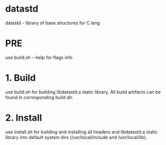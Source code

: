 # datastd
datastd - library of base structures for C lang

# PRE
use build.sh --help for flags info

# 1. Build
use build.sh for building libdatastd.a static library. 
All build artifacts can be found in corresponding build dir.

# 2. Install
use install.sh for building and installing all headers and libdatastd.a static library
into default system dirs (/usr/local/include and /usr/local/lib).

